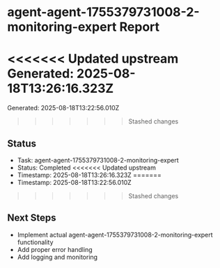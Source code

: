# agent-agent-1755379731008-2-monitoring-expert Report

<<<<<<< Updated upstream
Generated: 2025-08-18T13:26:16.323Z
=======
Generated: 2025-08-18T13:22:56.010Z
>>>>>>> Stashed changes

## Status
- Task: agent-agent-1755379731008-2-monitoring-expert
- Status: Completed
<<<<<<< Updated upstream
- Timestamp: 2025-08-18T13:26:16.323Z
=======
- Timestamp: 2025-08-18T13:22:56.010Z
>>>>>>> Stashed changes

## Next Steps
- Implement actual agent-agent-1755379731008-2-monitoring-expert functionality
- Add proper error handling
- Add logging and monitoring
